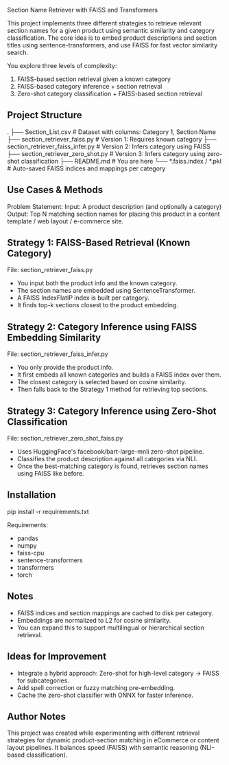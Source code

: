 Section Name Retriever with FAISS and Transformers

This project implements three different strategies to retrieve relevant section names for a given product using semantic similarity and category classification. The core idea is to embed product descriptions and section titles using sentence-transformers, and use FAISS for fast vector similarity search.

You explore three levels of complexity:
1. FAISS-based section retrieval given a known category
2. FAISS-based category inference + section retrieval
3. Zero-shot category classification + FAISS-based section retrieval

Project Structure
-----------------
.
├── Section_List.csv               # Dataset with columns: Category 1, Section Name
├── section_retriever_faiss.py     # Version 1: Requires known category
├── section_retriever_faiss_infer.py  # Version 2: Infers category using FAISS
├── section_retriever_zero_shot.py    # Version 3: Infers category using zero-shot classification
├── README.md                      # You are here
└── *.faiss.index / *.pkl          # Auto-saved FAISS indices and mappings per category

Use Cases & Methods
-------------------

Problem Statement:
Input: A product description (and optionally a category)
Output: Top N matching section names for placing this product in a content template / web layout / e-commerce site.

Strategy 1: FAISS-Based Retrieval (Known Category)
--------------------------------------------------
File: section_retriever_faiss.py

- You input both the product info and the known category.
- The section names are embedded using SentenceTransformer.
- A FAISS IndexFlatIP index is built per category.
- It finds top-k sections closest to the product embedding.

Strategy 2: Category Inference using FAISS Embedding Similarity
---------------------------------------------------------------
File: section_retriever_faiss_infer.py

- You only provide the product info.
- It first embeds all known categories and builds a FAISS index over them.
- The closest category is selected based on cosine similarity.
- Then falls back to the Strategy 1 method for retrieving top sections.

Strategy 3: Category Inference using Zero-Shot Classification
-------------------------------------------------------------
File: section_retriever_zero_shot_faiss.py

- Uses HuggingFace's facebook/bart-large-mnli zero-shot pipeline.
- Classifies the product description against all categories via NLI.
- Once the best-matching category is found, retrieves section names using FAISS like before.

Installation
------------
pip install -r requirements.txt

Requirements:
- pandas
- numpy
- faiss-cpu
- sentence-transformers
- transformers
- torch

Notes
-----
- FAISS indices and section mappings are cached to disk per category.
- Embeddings are normalized to L2 for cosine similarity.
- You can expand this to support multilingual or hierarchical section retrieval.

Ideas for Improvement
---------------------
- Integrate a hybrid approach: Zero-shot for high-level category → FAISS for subcategories.
- Add spell correction or fuzzy matching pre-embedding.
- Cache the zero-shot classifier with ONNX for faster inference.


Author Notes
------------
This project was created while experimenting with different retrieval strategies for dynamic product-section matching in eCommerce or content layout pipelines. It balances speed (FAISS) with semantic reasoning (NLI-based classification).